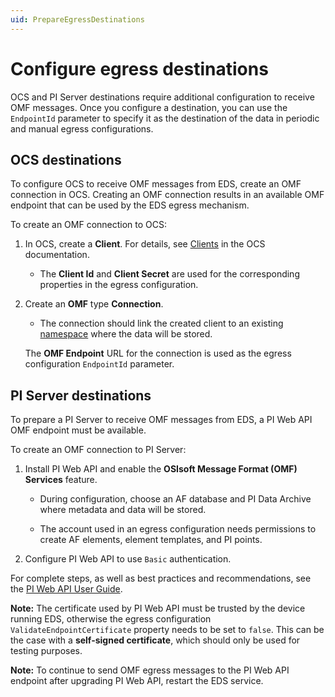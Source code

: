 ```yaml
---
uid: PrepareEgressDestinations
---
```


# Configure egress destinations

OCS and PI Server destinations require additional configuration to receive OMF messages. Once you configure a destination, you can use the `EndpointId` parameter to specify it as the destination of the data in periodic and manual egress configurations.

## OCS destinations

To configure OCS to receive OMF messages from EDS, create an OMF connection in OCS. Creating an OMF connection results in an available OMF endpoint that can be used by the EDS egress mechanism.

To create an OMF connection to OCS:

1. In OCS, create a **Client**. For details, see [Clients](https://docs.osisoft.com/bundle/ocs/page/set-up/clients/clients-concept.html) in the OCS documentation.
   
   - The **Client Id** and **Client Secret** are used for the corresponding properties in the egress configuration.
   
1. Create an **OMF** type **Connection**.
   
   - The connection should link the created client to an existing [namespace](https://docs.osisoft.com/bundle/ocs/page/set-up/namespaces/namespaces-concept.html) where the data will be stored.
  
   The **OMF Endpoint** URL for the connection is used as the egress configuration `EndpointId` parameter.

## PI Server destinations

To prepare a PI Server to receive OMF messages from EDS, a PI Web API OMF endpoint must be available.

To create an OMF connection to PI Server:

1. Install PI Web API and enable the **OSIsoft Message Format (OMF) Services** feature.

    - During configuration, choose an AF database and PI Data Archive where metadata and data will be stored.
    
    - The account used in an egress configuration needs permissions to create AF elements, element templates, and PI points.

1. Configure PI Web API to use `Basic` authentication.

 For complete steps, as well as best practices and recommendations, see the [PI Web API User Guide](https://docs.osisoft.com/bundle/pi-web-api/page/pi-web-api.html).

**Note:** The certificate used by PI Web API must be trusted by the device running EDS, otherwise the egress configuration `ValidateEndpointCertificate` property needs to be set to `false`. This can be the case with a **self-signed certificate**, which should only be used for testing purposes.

**Note:** To continue to send OMF egress messages to the PI Web API endpoint after upgrading PI Web API, restart the EDS service.
<!-- What is used for the EndpointId parameter in this case? -->